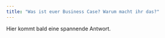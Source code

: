 ```yaml
---
title: "Was ist euer Business Case? Warum macht ihr das?"
---
```


Hier kommt bald eine spannende Antwort.
